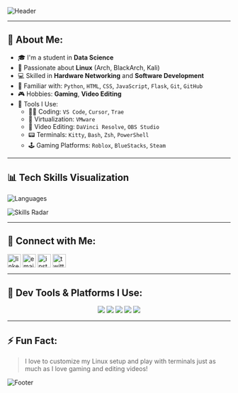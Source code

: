 ![Header](https://capsule-render.vercel.app/api?type=waving&color=0:0f0c29,50:302b63,100:24243e&height=200&section=header&text=Hi%20There!%20I'm%20Srijit%20Roy%20👋&fontSize=32&fontAlign=center&desc=Data%20Science%20Student%20%7C%20Linux%20Enthusiast%20%7C%20Developer&descAlign=center)

---

## 💫 About Me:
- 🎓 I'm a student in **Data Science**
- 🐧 Passionate about **Linux** (Arch, BlackArch, Kali)
- 💻 Skilled in **Hardware Networking** and **Software Development**
- 🧠 Familiar with: `Python`, `HTML`, `CSS`, `JavaScript`, `Flask`, `Git`, `GitHub`
- 🎮 Hobbies: **Gaming**, **Video Editing**
- 🔧 Tools I Use:
  - 👨‍💻 Coding: `VS Code`, `Cursor`, `Trae`
  - 🧪 Virtualization: `VMware`
  - 🎥 Video Editing: `DaVinci Resolve`, `OBS Studio`
  - 📟 Terminals: `Kitty`, `Bash`, `Zsh`, `PowerShell`
  - 🕹️ Gaming Platforms: `Roblox`, `BlueStacks`, `Steam`

---

## 📊 Tech Skills Visualization

![Languages](https://github-readme-stats.vercel.app/api/top-langs/?username=srijitroy&layout=compact&theme=radical)

![Skills Radar](https://github-readme-stats.vercel.app/api?username=srijitroy&show_icons=true&theme=tokyonight)

---

## 🔗 Connect with Me:
<p align="left">
  <a href="https://www.linkedin.com/in/srijit-roy-377077282/" target="_blank"><img align="center" src="https://static.vecteezy.com/system/resources/previews/023/986/926/non_2x/linkedin-logo-linkedin-logo-transparent-linkedin-icon-transparent-free-free-png.png" alt="linkedin" height="30" width="30" /></a>
  <a href="mailto:srijit2004roy@gmail.com" target="_blank"><img align="center" src="https://cdn-icons-png.flaticon.com/512/732/732200.png" alt="email" height="30" width="30" /></a>
  <a href="https://www.instagram.com/darks04yt/" target="_blank"><img align="center" src="https://i.pinimg.com/736x/21/d6/7f/21d67f1d6b3be5bb2e39395311c77fc6.jpg" alt="instagram" height="30" width="30" /></a>
  <a href="https://x.com/Srijit786" target="_blank"><img align="center" src="https://img.freepik.com/free-vector/new-2023-twitter-logo-x-icon-design_1017-45418.jpg" alt="twitter" height="30" width="30" /></a>
</p>

---

## 🧩 Dev Tools & Platforms I Use:
<p align="center">
  <img src="https://img.shields.io/badge/VMware-607078?style=for-the-badge&logo=vmware&logoColor=white" />
  <img src="https://img.shields.io/badge/Davinci_Resolve-000000?style=for-the-badge&logo=davinciresolve&logoColor=white" />
  <img src="https://img.shields.io/badge/OBS_Studio-302e31?style=for-the-badge&logo=obsstudio&logoColor=white" />
  <img src="https://img.shields.io/badge/VS_Code-007ACC?style=for-the-badge&logo=visualstudiocode&logoColor=white" />
  <img src="https://img.shields.io/badge/Steam-171a21?style=for-the-badge&logo=steam&logoColor=white" />
</p>

---

## ⚡ Fun Fact:
> I love to customize my Linux setup and play with terminals just as much as I love gaming and editing videos!

![Footer](https://capsule-render.vercel.app/api?type=waving&color=0:0f0c29,50:302b63,100:24243e&height=100&section=footer)
